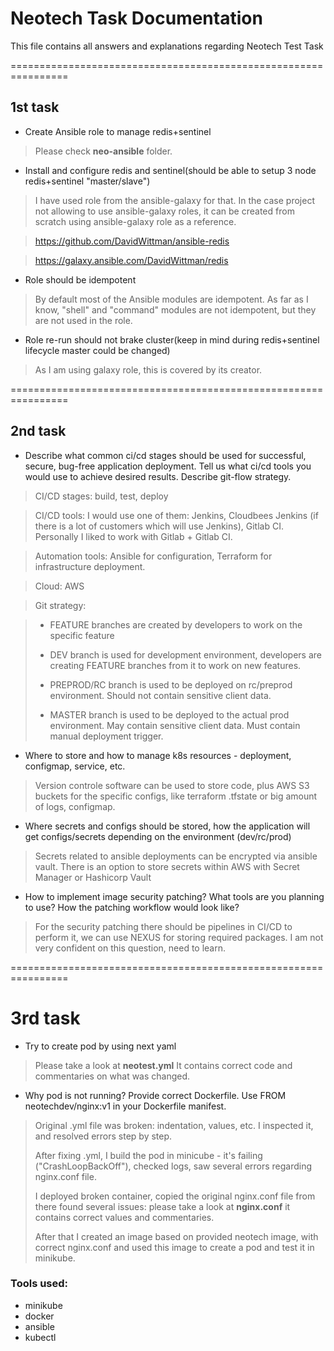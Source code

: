 # Neotech Task Documentation

This file contains all answers and explanations regarding Neotech Test Task

================================================================

## 1st task

- Сreate Ansible role to manage redis+sentinel

> Please check **neo-ansible** folder.

- Install and configure redis and sentinel(should be able to setup 3 node redis+sentinel "master/slave")

> I have used role from the ansible-galaxy for that. In the case project not allowing to use ansible-galaxy roles, it can be created from scratch using ansible-galaxy role as a reference. 

>https://github.com/DavidWittman/ansible-redis

>https://galaxy.ansible.com/DavidWittman/redis

- Role should be idempotent

> By default most of the Ansible modules are idempotent. As far as I know, "shell" and "command" modules are not idempotent, but they are not used in the role.

- Role re-run should not brake cluster(keep in mind during redis+sentinel lifecycle master could be changed)

> As I am using galaxy role, this is covered by its creator. 

================================================================

## 2nd task

- Describe what common ci/cd stages should be used for successful, secure, bug-free application deployment. Tell us what ci/cd tools you would use to achieve desired results. Describe git-flow strategy.

> CI/CD stages: build, test, deploy


>CI/CD tools: I would use one of them: Jenkins, Cloudbees Jenkins (if there is a lot of customers which will use Jenkins), Gitlab CI. 
>Personally I liked to work with Gitlab + Gitlab CI.

>Automation tools: Ansible for configuration, Terraform for infrastructure deployment.

>Cloud: AWS

>Git strategy:

> - FEATURE branches are created by developers to work on the specific feature
>
> - DEV branch is used for development environment, developers are creating FEATURE branches from it to work on new features.
>
> - PREPROD/RC branch is used to be deployed on rc/preprod environment. Should not contain sensitive client data.
>
> - MASTER branch is used to be deployed to the actual prod environment. May contain sensitive client data. Must contain manual deployment trigger.

- Where to store and how to manage k8s resources - deployment, configmap, service, etc.

> Version controle software can be used to store code, plus AWS S3 buckets for the specific configs, like terraform .tfstate or  big amount of logs, configmap.


-  Where secrets and configs should be stored, how the application will get configs/secrets depending on the environment (dev/rc/prod)

> Secrets related to ansible deployments can be encrypted via ansible vault.
> There is an option to store secrets within AWS with Secret Manager or Hashicorp Vault

- How to implement image security patching? What tools are you planning to use? How the patching workflow would look like?

> For the security patching there should be  pipelines in CI/CD to perform it, we can use NEXUS for storing required packages.
> I am not very confident on this question, need to learn.

================================================================

# 3rd task

- Try to create pod by using next yaml

> Please take a look at **neotest.yml** It contains correct code and commentaries on what was changed.

- Why pod is not running? Provide correct Dockerfile. Use FROM neotechdev/nginx:v1 in your Dockerfile manifest.  

> Original .yml file was broken: indentation, values, etc.
>I inspected it, and resolved errors step by step.
>
> After fixing .yml, I build the pod in minicube - it's failing ("CrashLoopBackOff"), checked logs, saw several errors regarding nginx.conf file. 
>
> I deployed broken container, copied the original nginx.conf file from there found several issues: please take a look at **nginx.conf** it contains correct values and commentaries.
>
> After that I created an image based on provided neotech image, with correct nginx.conf and used this image to create a pod and test it in minikube. 


### Tools used:
- minikube
- docker
- ansible
- kubectl